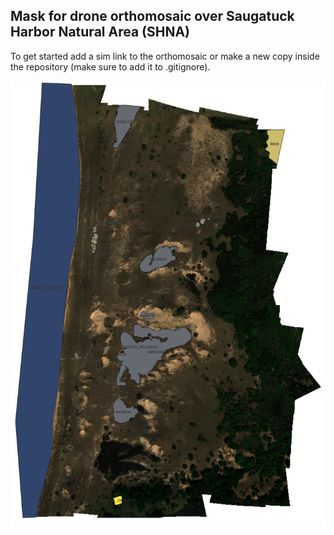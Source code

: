 ## Mask for drone orthomosaic over Saugatuck Harbor Natural Area (SHNA)

To get started add a sim link to the orthomosaic or make a new copy inside the repository (make sure to add it to .gitignore).

![Mask for SHNA orthomosaic](mask.png)

